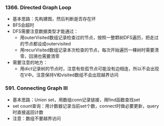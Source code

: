 ### 1366. Directed Graph Loop
  - 基本思路：先构建图，然后判断是否存在环
  - BFS会超时
  - DFS需要注意数据类型才能通过：
    - 用outerVisited数组记录检查过的节点，按照一整颗树DFS遍历，把走过的节点都设成outervisited
    - 用recurVisited数组记录本次检查的节点，每次开始遍历一棵树时需要清零，回溯也需要清零
  - 需要注意的地方：
    - 用dict记录树的节点时，注意有些孤节点可能没有边相连，所以不会出现在V中。注意保持V和visited数组不会出现越界访问

### 591. Connecting Graph III
  - 基本思路：Union set，用数组conn记录链接，用find函数查找set
  - set count查询：用计数器记录当前set个数，connect时做必要更新，query时直接返回计数
  - 注意：数组不要越界访问